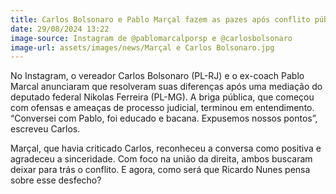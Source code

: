 ```yaml
---
title: Carlos Bolsonaro e Pablo Marçal fazem as pazes após conflito público
date: 29/08/2024 13:22
image-source: Instagram de @pablomarcalporsp e @carlosbolsonaro
image-url: assets/images/news/Marçal e Carlos Bolsonaro.jpg
---
```


No Instagram, o vereador Carlos Bolsonaro (PL-RJ) e o ex-coach Pablo Marcal anunciaram que resolveram suas diferenças após uma mediação do deputado federal Nikolas Ferreira (PL-MG). A briga pública, que começou com ofensas e ameaças de processo judicial, terminou em entendimento. “Conversei com Pablo, foi educado e bacana. Expusemos nossos pontos”, escreveu Carlos.

Marçal, que havia criticado Carlos, reconheceu a conversa como positiva e agradeceu a sinceridade. Com foco na união da direita, ambos buscaram deixar para trás o conflito. E agora, como será que Ricardo Nunes pensa sobre esse desfecho?